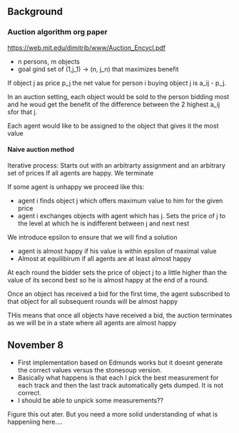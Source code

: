 ## Background

### Auction algorithm org paper
https://web.mit.edu/dimitrib/www/Auction_Encycl.pdf
- n persons, m objects
- goal gind set of (1,j_1) -> (n, j_n) that maximizes benefit

If object j as price p_j the net value for person i buying object j is
a_ij - p_j.
 
In an auction setting, each object would be sold to the person bidding most and he woud
get the benefit of the difference between the 2 highest a_ij sfor that j.

Each agent would like to be assigned to the object that gives it the most value

#### Naive auction method
Iterative process: Starts out with an arbitrarty assignment and an arbitrary set of prices
If all agents are happy. We terminate

If some agent is unhappy we proceed like this:
- agent i finds object j which offers maximum value to him for the given price
- agent i exchanges objects with agent which has j. Sets the price of j to the level at which he is indifferent between j and next nest

We introduce epsilon to ensure that we will find a solution

- agent is almost happy if his value is within epsilon of maximal value
- Almost at equilibirum if all agents are at least almost happy

At each round the bidder sets the price of object j to a little higher than the value of its second best
so he is almost happy at the end of a round.

Once an object has received a bid for the first time, the agent subscribed to that object for all subsequent rounds will be almost happy

THis means that once all objects have received a bid, the auction terminates as we will be in a state where all agents are almost happy





## November 8
- First implementation based on Edmunds works but it doesnt generate the correct values versus the stonesoup version.
- Basically what happens is that each I pick the best measurement for each track and then the last track automatically gets dumped. It is not correct.
- I should be able to unpick some measurements??

Figure this out ater. But you need a more solid understanding of what is happeniing here....
